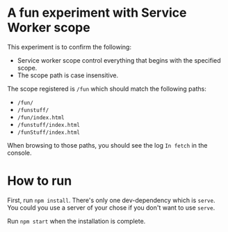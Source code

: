 # A fun experiment with Service Worker scope
This experiment is to confirm the following:
- Service worker scope control everything that begins with the specified scope.
- The scope path is case insensitive.

The scope registered is `/fun` which should match the following paths:
- `/fun/`
- `/funstuff/`
- `/fun/index.html`
- `/funstuff/index.html`
- `/funStuff/index.html`

When browsing to those paths, you should see the log `In fetch` in the console.

# How to run
First, run `npm install`. There's only one dev-dependency which is `serve`. You could you use a server of your chose if you don't want to use `serve`.

Run `npm start` when the installation is complete.